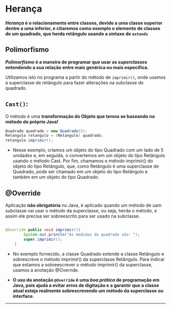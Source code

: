 # Herança

***Herança* é o relacionamento entre classes, devido a uma classe
superior dentre a uma inferior, e citaremos como exemplo o elemento de classes de
um quadrado, que herda retângulo usando a sintaxe de `extends`**

## Polimorfismo

***Polimorfismo* é a maneira de programar que usar as *superclasses* entendendo a sua relação
entre mais genérica ou mais específica.**

Utilizamos isto no programa a partir do método de `imprimir()`, onde usamos a superclasse de 
retângulo para fazer alterações na subclasse de quadrado.

## `Cast()`:

O método é uma **transformação do Objeto que temos se baseando no método do próprio Java!**

```java
Quadrado quadrado = new Quadrado(5);
Retangulo retangulo = (Retangulo) quadrado;
retangulo.imprimir();
```

- Nesse exemplo, criamos um objeto do tipo Quadrado com um lado de 5 unidades e, em seguida, o convertemos em um objeto do tipo Retângulo usando o método Cast. Por fim, chamamos o método imprimir() do objeto do tipo Retângulo, que, como Retângulo é uma superclasse de Quadrado, pode ser chamado em um objeto do tipo Retângulo e também em um objeto do tipo Quadrado.


## @Override

Aplicação **não obrigatória** no Java, é aplicado quando um método de uam 
subclasse vai usar o método da superclasse, ou seja, herda o método, e assim 
ele precisa ser sobreescrito para ser usado na subclasse.

```java

@Override public void imprimir(){
        System.out.println("As medidas do quadrado são: ");
        super.imprimir();
    }
```

- No exemplo fornecido, a classe Quadrado estende a classe Retângulo e sobrescreve 
o método imprimir() da superclasse Retângulo. Para indicar que estamos a sobreescrever 
o método imprimir() da superclasse, usamos a anotação @Override.

- **O uso da anotação `@Override` é uma *boa prática* de programação em Java, 
pois ajuda a evitar erros de digitação e a garantir que a classe atual 
esteja realmente sobrescrevendo um método da superclasse ou interface.**

---